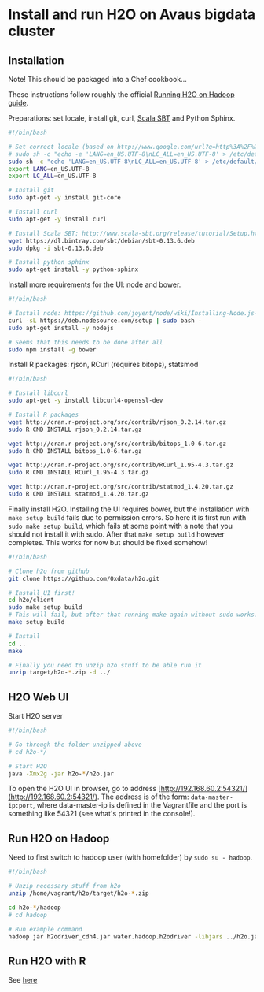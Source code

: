 # Install and run H2O on Avaus bigdata cluster

## Installation

Note! This should be packaged into a Chef cookbook...

These instructions follow roughly the official [Running H2O on Hadoop guide](http://docs.0xdata.com/deployment/hadoop_tutorial.html).

Preparations: set locale, install git, curl, [Scala SBT](http://www.scala-sbt.org/release/tutorial/Setup.html) and Python Sphinx.

```bash
#!/bin/bash

# Set correct locale (based on http://www.google.com/url?q=http%3A%2F%2Faskubuntu.com%2Fquestions%2F162391%2Fhow-do-i-fix-my-locale-issue&sa=D&sntz=1&usg=AFQjCNHqArOU_XUHwtSKPwR5tKv4NdEr4w)
# sudo sh -c "echo -e 'LANG=en_US.UTF-8\nLC_ALL=en_US.UTF-8' > /etc/default/locale"
sudo sh -c "echo 'LANG=en_US.UTF-8\nLC_ALL=en_US.UTF-8' > /etc/default/locale"
export LANG=en_US.UTF-8
export LC_ALL=en_US.UTF-8

# Install git
sudo apt-get -y install git-core

# Install curl
sudo apt-get -y install curl

# Install Scala SBT: http://www.scala-sbt.org/release/tutorial/Setup.html
wget https://dl.bintray.com/sbt/debian/sbt-0.13.6.deb
sudo dpkg -i sbt-0.13.6.deb

# Install python sphinx
sudo apt-get install -y python-sphinx
```

Install more requirements for the UI: [node](https://github.com/joyent/node/wiki/Installing-Node.js-via-package-manager) and [bower](https://github.com/0xdata/h2o/tree/master/client).

```bash
#!/bin/bash

# Install node: https://github.com/joyent/node/wiki/Installing-Node.js-via-package-manager
curl -sL https://deb.nodesource.com/setup | sudo bash -
sudo apt-get install -y nodejs

# Seems that this needs to be done after all
sudo npm install -g bower
```

Install R packages: rjson, RCurl (requires bitops), statsmod

```bash
#!/bin/bash

# Install libcurl
sudo apt-get -y install libcurl4-openssl-dev

# Install R packages
wget http://cran.r-project.org/src/contrib/rjson_0.2.14.tar.gz
sudo R CMD INSTALL rjson_0.2.14.tar.gz

wget http://cran.r-project.org/src/contrib/bitops_1.0-6.tar.gz
sudo R CMD INSTALL bitops_1.0-6.tar.gz

wget http://cran.r-project.org/src/contrib/RCurl_1.95-4.3.tar.gz
sudo R CMD INSTALL RCurl_1.95-4.3.tar.gz

wget http://cran.r-project.org/src/contrib/statmod_1.4.20.tar.gz
sudo R CMD INSTALL statmod_1.4.20.tar.gz
```

Finally install H2O. Installing the UI requires bower, but the installation with `make setup build` fails due to permission errors. So here it is first run with `sudo make setup build`, which fails at some point with a note that you should not install it with sudo. After that `make setup build` however completes. This works for now but should be fixed somehow!

```bash
#!/bin/bash

# Clone h2o from github
git clone https://github.com/0xdata/h2o.git

# Install UI first!
cd h2o/client
sudo make setup build
# This will fail, but after that running make again without sudo works!
make setup build

# Install
cd ..
make

# Finally you need to unzip h2o stuff to be able run it
unzip target/h2o-*.zip -d ../
```


## H2O Web UI

Start H2O server

```bash
#!/bin/bash

# Go through the folder unzipped above
# cd h2o-*/

# Start H2O
java -Xmx2g -jar h2o-*/h2o.jar
```

To open the H2O UI in browser, go to address [http://192.168.60.2:54321/](http://192.168.60.2:54321/). The address is of the form: `data-master-ip:port`, where data-master-ip is defined in the Vagrantfile and the port is something like 54321 (see what's printed in the console!).

## Run H2O on Hadoop

Need to first switch to hadoop user (with homefolder) by `sudo su - hadoop`.

```bash
#!/bin/bash

# Unzip necessary stuff from h2o
unzip /home/vagrant/h2o/target/h2o-*.zip

cd h2o-*/hadoop
# cd hadoop

# Run example command
hadoop jar h2odriver_cdh4.jar water.hadoop.h2odriver -libjars ../h2o.jar -mapperXmx 1g -nodes 2 -output h20_test_output
```

## Run H2O with R

See [here](https://github.com/avaus/bigdata-examples/blob/master/R/R_H2O.md)
